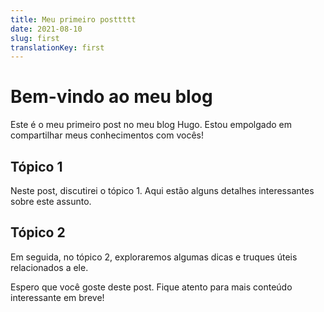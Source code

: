 ```yaml
---
title: Meu primeiro posttttt
date: 2021-08-10
slug: first
translationKey: first
---
```


# Bem-vindo ao meu blog

Este é o meu primeiro post no meu blog Hugo. Estou empolgado em compartilhar meus conhecimentos com vocês!

## Tópico 1

Neste post, discutirei o tópico 1. Aqui estão alguns detalhes interessantes sobre este assunto.

## Tópico 2

Em seguida, no tópico 2, exploraremos algumas dicas e truques úteis relacionados a ele.

Espero que você goste deste post. Fique atento para mais conteúdo interessante em breve!
